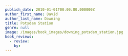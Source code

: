 ```yaml
---
publish_date: 2010-01-01T00:00:00.000000Z
author_first_name: David
author_last_name: Downing
title: Potsdam Station
genre: null
image: /images/book_images/downing_potsdam_station.jpg
book_reviews:
  - review: 
    by: 
---
```

